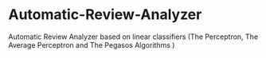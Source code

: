 # Automatic-Review-Analyzer
Automatic Review Analyzer based on linear classifiers (The Perceptron, The Average Perceptron and The Pegasos Algorithms )

